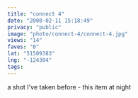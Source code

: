 ```yaml
---
title: "connect 4"
date: "2008-02-11 15:18:49"
privacy: "public"
image: "photo/connect-4/connect-4.jpg"
views: "14"
faves: "0"
lat: "51509383"
lng: "-124304"
tags:
---
```

a shot I've taken before - this item at night

